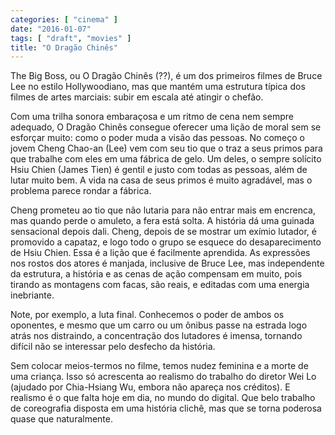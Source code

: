 ```yaml
---
categories: [ "cinema" ]
date: "2016-01-07"
tags: [ "draft", "movies" ]
title: "O Dragão Chinês"
---
```

The Big Boss, ou O Dragão Chinês (??), é um dos primeiros filmes de
Bruce Lee no estilo Hollywoodiano, mas que mantém uma estrutura típica
dos filmes de artes marciais: subir em escala até atingir o chefão.

Com uma trilha sonora embaraçosa e um ritmo de cena nem sempre adequado,
O Dragão Chinês consegue oferecer uma lição de moral sem se esforçar
muito: como o poder muda a visão das pessoas. No começo o jovem Cheng
Chao-an (Lee) vem com seu tio que o traz a seus primos para que trabalhe
com eles em uma fábrica de gelo. Um deles, o sempre solícito Hsiu Chien
(James Tien) é gentil e justo com todas as pessoas, além de lutar muito
bem. A vida na casa de seus primos é muito agradável, mas o problema
parece rondar a fábrica.

Cheng prometeu ao tio que não lutaria para não entrar mais em
encrenca, mas quando perde o amuleto, a fera está solta. A história
dá uma guinada sensacional depois dali. Cheng, depois de se mostrar um
exímio lutador, é promovido a capataz, e logo todo o grupo se esquece
do desaparecimento de Hsiu Chien. Essa é a lição que é facilmente
aprendida. As expressões nos rostos dos atores é manjada, inclusive
de Bruce Lee, mas independente da estrutura, a história e as cenas de
ação compensam em muito, pois tirando as montagens com facas, são
reais, e editadas com uma energia inebriante.

Note, por exemplo, a luta final. Conhecemos o poder de ambos os oponentes,
e mesmo que um carro ou um ônibus passe na estrada logo atrás nos
distraindo, a concentração dos lutadores é imensa, tornando difícil
não se interessar pelo desfecho da história.

Sem colocar meios-termos no filme, temos nudez feminina e a morte de uma
criança. Isso só acrescenta ao realismo do trabalho do diretor Wei Lo
(ajudado por Chia-Hsiang Wu, embora não apareça nos créditos). E
realismo é o que falta hoje em dia, no mundo do digital. Que belo
trabalho de coreografia disposta em uma história clichê, mas que se
torna poderosa quase que naturalmente.
